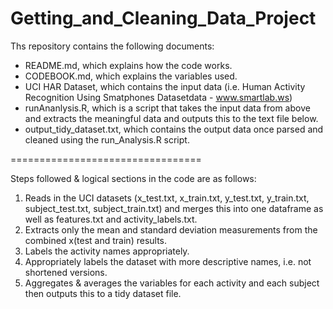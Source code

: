 Getting_and_Cleaning_Data_Project
=================================

Ths repository contains the following documents:
- README.md, which explains how the code works.
- CODEBOOK.md, which explains the variables used.
- UCI HAR Dataset, which contains the input data (i.e. Human Activity Recognition Using Smatphones Datasetdata - www.smartlab.ws)
- runAnanlysis.R, which is a script that takes the input data from above and extracts the meaningful data and outputs this to the text file below.
- output_tidy_dataset.txt, which contains the output data once parsed and cleaned using the run_Analysis.R script.

=================================

Steps followed & logical sections in the code are as follows:
1. Reads in the UCI datasets (x_test.txt, x_train.txt, y_test.txt, y_train.txt, subject_test.txt, subject_train.txt) and merges this into one dataframe as well as features.txt and activity_labels.txt.
2. Extracts only the mean and standard deviation measurements from the combined x(test and train) results.
3. Labels the activity names appropriately.
4. Appropriately labels the dataset with more descriptive names, i.e. not shortened versions.
5. Aggregates & averages the variables for each activity and each subject then outputs this to a tidy dataset file.
